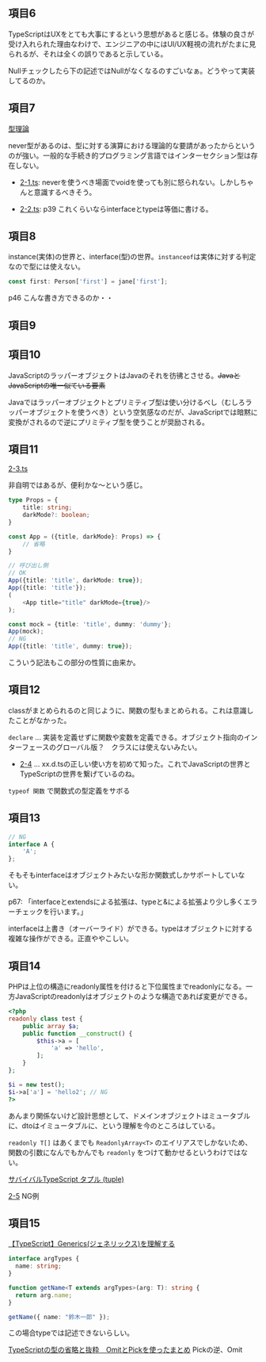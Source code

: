 ## 項目6

TypeScriptはUXをとても大事にするという思想があると感じる。体験の良さが受け入れられた理由なわけで、エンジニアの中にはUI/UX軽視の流れがたまに見られるが、それは全くの誤りであると示している。

Nullチェックしたら下の記述ではNullがなくなるのすごいなぁ。どうやって実装してるのか。

## 項目7

[型理論](https://www.marulabo.net/docs/type-theory-talkie/)

never型があるのは、型に対する演算における理論的な要請があったからというのが強い。一般的な手続き的プログラミング言語ではインターセクション型は存在しない。

- [2-1.ts](https://github.com/chaploud/EffectiveTypeScript/blob/main/takemura/chapter2/2-1.ts): neverを使うべき場面でvoidを使っても別に怒られない。しかしちゃんと意識するべきそう。

- [2-2.ts](https://github.com/chaploud/EffectiveTypeScript/blob/main/takemura/chapter2/2-2.ts): p39 これくらいならinterfaceとtypeは等価に書ける。

## 項目8

instance(実体)の世界と、interface(型)の世界。`instanceof`は実体に対する判定なので型には使えない。

```TypeScript
const first: Person['first'] = jane['first'];
```

p46 こんな書き方できるのか・・

## 項目9

## 項目10

JavaScriptのラッパーオブジェクトはJavaのそれを彷彿とさせる。~~JavaとJavaScriptの唯一似ている要素~~

Javaではラッパーオブジェクトとプリミティブ型は使い分けるべし（むしろラッパーオブジェクトを使うべき）という空気感なのだが、JavaScriptでは暗黙に変換がされるので逆にプリミティブ型を使うことが奨励される。

## 項目11

[2-3.ts](https://github.com/chaploud/EffectiveTypeScript/blob/main/takemura/chapter2/2-3.ts)

非自明ではあるが、便利かな～という感じ。

```TypeScript
type Props = {
    title: string;
    darkMode?: boolean;
}

const App = ({title, darkMode}: Props) => {
    // 省略
}

// 呼び出し側
// OK
App({title: 'title', darkMode: true});
App({title: 'title'});
(
    <App title="title" darkMode={true}/>
);

const mock = {title: 'title', dummy: 'dummy'};
App(mock);
// NG
App({title: 'title', dummy: true});
```

こういう記法もこの部分の性質に由来か。

## 項目12

classがまとめられるのと同じように、関数の型もまとめられる。これは意識したことがなかった。

`declare` ... 実装を定義せずに関数や変数を定義できる。オブジェクト指向のインターフェースのグローバル版？　クラスには使えないみたい。

- [2-4](https://github.com/chaploud/EffectiveTypeScript/blob/main/takemura/chapter2/2-4/) ... xx.d.tsの正しい使い方を初めて知った。これでJavaScriptの世界とTypeScriptの世界を繋げているのね。

`typeof 関数` で関数式の型定義をサボる

## 項目13

```TypeScript
// NG
interface A {
    'A';
};
```

そもそもinterfaceはオブジェクトみたいな形か関数式しかサポートしていない。

p67: 「interfaceとextendsによる拡張は、typeと&による拡張より少し多くエラーチェックを行います。」　

interfaceは上書き（オーバーライド）ができる。typeはオブジェクトに対する複雑な操作ができる。正直ややこしい。

## 項目14

PHPは上位の構造にreadonly属性を付けると下位属性までreadonlyになる。一方JavaScriptのreadonlyはオブジェクトのような構造であれば変更ができる。

```PHP
<?php
readonly class test {
    public array $a;
    public function __construct() {
        $this->a = [
            'a' => 'hello',
        ];
    }
};

$i = new test();
$i->a['a'] = 'hello2'; // NG
?>
```

あんまり関係ないけど設計思想として、ドメインオブジェクトはミュータブルに、dtoはイミュータブルに、という理解を今のところはしている。

`readonly T[]` はあくまでも `ReadonlyArray<T>` のエイリアスでしかないため、関数の引数になんでもかんでも `readonly` をつけて動かせるというわけではない。

[サバイバルTypeScript タプル (tuple)](https://typescriptbook.jp/reference/values-types-variables/tuple)

[2-5](https://github.com/chaploud/EffectiveTypeScript/blob/main/takemura/chapter2/2-5.ts) NG例

## 項目15


[【TypeScript】Generics(ジェネリックス)を理解する](https://qiita.com/k-penguin-sato/items/9baa959e8919157afcd4)

```TypeScript
interface argTypes {
  name: string;
}

function getName<T extends argTypes>(arg: T): string {
  return arg.name;
}

getName({ name: "鈴木一郎" });
```

この場合typeでは記述できないらしい。

[TypeScriptの型の省略と抜粋　OmitとPickを使ったまとめ](https://qiita.com/YSasago/items/318c0cbb95a764c6c317) Pickの逆、Omit